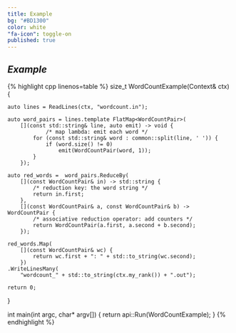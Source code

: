 ```yaml
---
title: Example
bg: "#BD1300"
color: white
"fa-icon": toggle-on
published: true
---
```


## *Example*

{% highlight cpp linenos=table %}
size_t WordCountExample(Context& ctx) {

    auto lines = ReadLines(ctx, "wordcount.in");

    auto word_pairs = lines.template FlatMap<WordCountPair>(
        [](const std::string& line, auto emit) -> void {
                /* map lambda: emit each word */
            for (const std::string& word : common::split(line, ' ')) {
                if (word.size() != 0)
                    emit(WordCountPair(word, 1));
            }
        });

    auto red_words =  word_pairs.ReduceBy(
        [](const WordCountPair& in) -> std::string {
            /* reduction key: the word string */
            return in.first;
        },
        [](const WordCountPair& a, const WordCountPair& b) -> WordCountPair {
            /* associative reduction operator: add counters */
            return WordCountPair(a.first, a.second + b.second);
        });

    red_words.Map(
        [](const WordCountPair& wc) {
            return wc.first + ": " + std::to_string(wc.second);
        })
    .WriteLinesMany(
        "wordcount_" + std::to_string(ctx.my_rank()) + ".out");

    return 0;
}

int main(int argc, char* argv[]) {
    return api::Run(WordCountExample);
}
{% endhighlight %}
